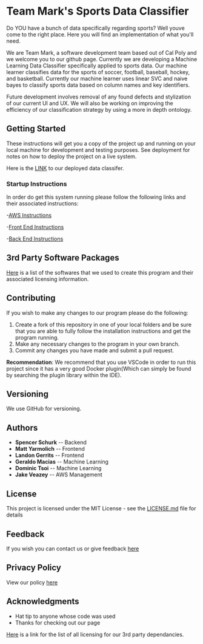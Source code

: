 # Team Mark's Sports Data Classifier

Do YOU have a bunch of data specifically regarding sports? Well youve come to the right place. Here you will find an implementation of what you'll need.

We are Team Mark, a software development team based out of Cal Poly and we welcome you to our github page. Currently we are developing a Machine Learning Data Classifier specifically applied to sports data. Our machine learner classifies data for the sports of soccer, football, baseball, hockey, and basketball. Currently our machine learner uses linear SVC and naive bayes to classify sports data based on column names and key identifiers.

Future development involves removal of any found defects and stylization of our current UI and UX. We will also be working on improving the efficiency of our classification strategy by using a more in depth ontology.

## Getting Started

These instructions will get you a copy of the project up and running on your local machine for development and testing purposes. See deployment for notes on how to deploy the project on a live system. 

Here is the [LINK](http://capstone.statics.s3-website-us-west-2.amazonaws.com/Home) to our deployed data classifer. 

### Startup Instructions

In order do get this system running please follow the following links and their associated instructions:

-[AWS Instructions](aws_installation.md)

-[Front End Instructions](frontend_installation.md)

-[Back End Instructions](backend_installation.md)


## 3rd Party Software Packages

[Here](list_of_licenses.md) is a list of the softwares that we used to create this program and their associated licensing information.

## Contributing

If you wish to make any changes to our program please do the following:
1. Create a fork of this repository in one of your local folders and be sure that you are able to fully follow the installation instructions and get the program running.
2. Make any necessary changes to the program in your own branch.
3. Commit any changes you have made and submit a pull request.
   
**Recommendation**: We recommend that you use VSCode in order to run this project since it has a very good Docker plugin(Which can simply be found by searching the plugin library within the IDE).

## Versioning

We use GitHub for versioning.

## Authors

* **Spencer Schurk** -- Backend
* **Matt Yarmolich** -- Frontend
* **Landon Gerrits** -- Frontend
* **Geraldo Macias** -- Machine Learning
* **Dominic Tsoi**   -- Machine Learning
* **Jake Veazey**     -- AWS Management


## License

This project is licensed under the MIT License - see the [LICENSE.md](LICENSE.md) file for details

## Feedback

If you wish you can contact us or give feedback [here](https://docs.google.com/forms/d/e/1FAIpQLScoirq9qyQmStC1R4BEl-X7oj1UxE91gnXalNRDzLGp03R1fw/viewform?usp=sf_link)

## Privacy Policy
View our policy [here](privacy_policy.md)

## Acknowledgments

* Hat tip to anyone whose code was used
* Thanks for checking out our page


[Here](thirdpartylicense.md) is a link for the list of all licensing for our 3rd party dependancies.
